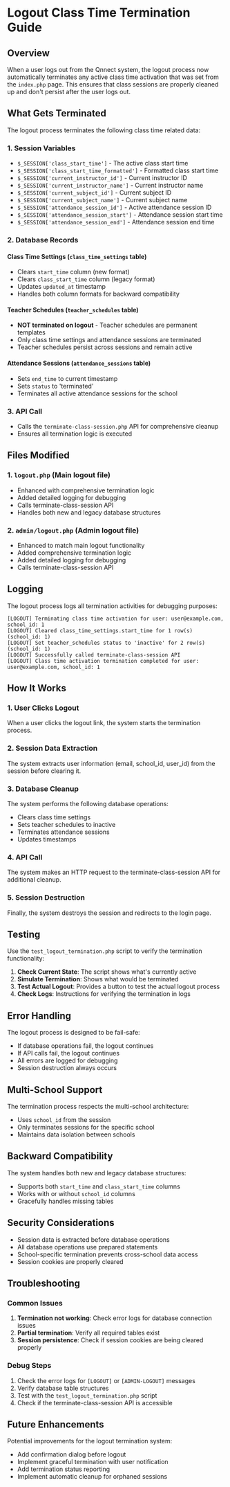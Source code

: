 # Logout Class Time Termination Guide

## Overview

When a user logs out from the Qnnect system, the logout process now automatically terminates any active class time activation that was set from the `index.php` page. This ensures that class sessions are properly cleaned up and don't persist after the user logs out.

## What Gets Terminated

The logout process terminates the following class time related data:

### 1. Session Variables
- `$_SESSION['class_start_time']` - The active class start time
- `$_SESSION['class_start_time_formatted']` - Formatted class start time
- `$_SESSION['current_instructor_id']` - Current instructor ID
- `$_SESSION['current_instructor_name']` - Current instructor name
- `$_SESSION['current_subject_id']` - Current subject ID
- `$_SESSION['current_subject_name']` - Current subject name
- `$_SESSION['attendance_session_id']` - Active attendance session ID
- `$_SESSION['attendance_session_start']` - Attendance session start time
- `$_SESSION['attendance_session_end']` - Attendance session end time

### 2. Database Records

#### Class Time Settings (`class_time_settings` table)
- Clears `start_time` column (new format)
- Clears `class_start_time` column (legacy format)
- Updates `updated_at` timestamp
- Handles both column formats for backward compatibility

#### Teacher Schedules (`teacher_schedules` table)
- **NOT terminated on logout** - Teacher schedules are permanent templates
- Only class time settings and attendance sessions are terminated
- Teacher schedules persist across sessions and remain active

#### Attendance Sessions (`attendance_sessions` table)
- Sets `end_time` to current timestamp
- Sets `status` to 'terminated'
- Terminates all active attendance sessions for the school

### 3. API Call
- Calls the `terminate-class-session.php` API for comprehensive cleanup
- Ensures all termination logic is executed

## Files Modified

### 1. `logout.php` (Main logout file)
- Enhanced with comprehensive termination logic
- Added detailed logging for debugging
- Calls terminate-class-session API
- Handles both new and legacy database structures

### 2. `admin/logout.php` (Admin logout file)
- Enhanced to match main logout functionality
- Added comprehensive termination logic
- Added detailed logging for debugging
- Calls terminate-class-session API

## Logging

The logout process logs all termination activities for debugging purposes:

```
[LOGOUT] Terminating class time activation for user: user@example.com, school_id: 1
[LOGOUT] Cleared class_time_settings.start_time for 1 row(s) (school_id: 1)
[LOGOUT] Set teacher_schedules status to 'inactive' for 2 row(s) (school_id: 1)
[LOGOUT] Successfully called terminate-class-session API
[LOGOUT] Class time activation termination completed for user: user@example.com, school_id: 1
```

## How It Works

### 1. User Clicks Logout
When a user clicks the logout link, the system starts the termination process.

### 2. Session Data Extraction
The system extracts user information (email, school_id, user_id) from the session before clearing it.

### 3. Database Cleanup
The system performs the following database operations:
- Clears class time settings
- Sets teacher schedules to inactive
- Terminates attendance sessions
- Updates timestamps

### 4. API Call
The system makes an HTTP request to the terminate-class-session API for additional cleanup.

### 5. Session Destruction
Finally, the system destroys the session and redirects to the login page.

## Testing

Use the `test_logout_termination.php` script to verify the termination functionality:

1. **Check Current State**: The script shows what's currently active
2. **Simulate Termination**: Shows what would be terminated
3. **Test Actual Logout**: Provides a button to test the actual logout process
4. **Check Logs**: Instructions for verifying the termination in logs

## Error Handling

The logout process is designed to be fail-safe:
- If database operations fail, the logout continues
- If API calls fail, the logout continues
- All errors are logged for debugging
- Session destruction always occurs

## Multi-School Support

The termination process respects the multi-school architecture:
- Uses `school_id` from the session
- Only terminates sessions for the specific school
- Maintains data isolation between schools

## Backward Compatibility

The system handles both new and legacy database structures:
- Supports both `start_time` and `class_start_time` columns
- Works with or without `school_id` columns
- Gracefully handles missing tables

## Security Considerations

- Session data is extracted before database operations
- All database operations use prepared statements
- School-specific termination prevents cross-school data access
- Session cookies are properly cleared

## Troubleshooting

### Common Issues

1. **Termination not working**: Check error logs for database connection issues
2. **Partial termination**: Verify all required tables exist
3. **Session persistence**: Check if session cookies are being cleared properly

### Debug Steps

1. Check the error logs for `[LOGOUT]` or `[ADMIN-LOGOUT]` messages
2. Verify database table structures
3. Test with the `test_logout_termination.php` script
4. Check if the terminate-class-session API is accessible

## Future Enhancements

Potential improvements for the logout termination system:
- Add confirmation dialog before logout
- Implement graceful termination with user notification
- Add termination status reporting
- Implement automatic cleanup for orphaned sessions 